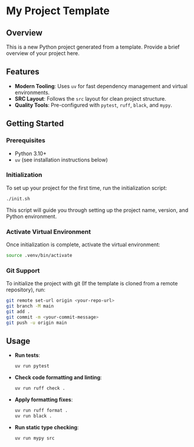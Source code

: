# My Project Template

<!-- This README is a template. The init.sh script will update the title. -->
<!-- 这个 README 是一个模板。init.sh 脚本会更新标题。 -->

## Overview

This is a new Python project generated from a template. Provide a brief overview of your project here.

## Features

- **Modern Tooling**: Uses `uv` for fast dependency management and virtual environments.
- **SRC Layout**: Follows the `src` layout for clean project structure.
- **Quality Tools**: Pre-configured with `pytest`, `ruff`, `black`, and `mypy`.

## Getting Started

### Prerequisites

- Python 3.10+
- `uv` (see installation instructions below)

### Initialization

To set up your project for the first time, run the initialization script:

```bash
./init.sh
```

This script will guide you through setting up the project name, version, and Python environment.

### Activate Virtual Environment

Once initialization is complete, activate the virtual environment:

```bash
source .venv/bin/activate
```

### Git Support

To initialize the project with git (If the template is cloned from a remote repository), run:

```bash
git remote set-url origin <your-repo-url>
git branch -M main
git add .
git commit -m <your-commit-message>
git push -u origin main
```

## Usage

- **Run tests**:

  ```bash
  uv run pytest
  ```

- **Check code formatting and linting**:

  ```bash
  uv run ruff check .
  ```

- **Apply formatting fixes**:

  ```bash
  uv run ruff format .
  uv run black .
  ```

- **Run static type checking**:

  ```bash
  uv run mypy src
  ```
